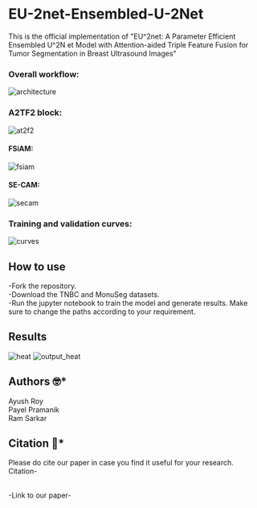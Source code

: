 # EU-2net-Ensembled-U-2Net
This is the official implementation  of "EU^2net: A Parameter Efficient Ensembled U^2N et Model with Attention-aided Triple Feature Fusion for Tumor Segmentation in Breast Ultrasound Images"

### Overall workflow:
![architecture](https://github.com/AyushRoy2001/EU-2net-Ensembled-U-2Net/assets/94052139/b662cc6a-a203-4b19-99b9-383c5d406120)

### A2TF2 block:
![at2f2](https://github.com/AyushRoy2001/EU-2net-Ensembled-U-2Net/assets/94052139/f27406f3-b54a-4587-9c54-4c9587cc4b27)

#### FSiAM:
![fsiam](https://github.com/AyushRoy2001/EU-2net-Ensembled-U-2Net/assets/94052139/abbc44ff-658b-441c-abe3-8dacd7ceb1f0)

#### SE-CAM:
![secam](https://github.com/AyushRoy2001/EU-2net-Ensembled-U-2Net/assets/94052139/b4ecfaf9-6616-48c5-9e9b-35939feae131)

### Training and validation curves:
![curves](https://github.com/AyushRoy2001/EU-2net-Ensembled-U-2Net/assets/94052139/30a9e6ca-2149-4455-b31d-16250f3cdbb4)


## How to use
-Fork the repository.<br/>
-Download the TNBC and MonuSeg datasets.<br/>
-Run the jupyter notebook to train the model and generate results. Make sure to change the paths according to your requirement.<br/>

## Results
![heat](https://github.com/AyushRoy2001/EU-2net-Ensembled-U-2Net/assets/94052139/7ea420f6-77e2-4385-bc72-ae66659fd656)
![output_heat](https://github.com/AyushRoy2001/EU-2net-Ensembled-U-2Net/assets/94052139/69ab2348-9cc2-4998-8f57-7095f856f13b)


## Authors :nerd_face:*
Ayush Roy<br/>
Payel Pramanik<br/>
Ram Sarkar<br/>

## Citation :thinking:*
Please do cite our paper in case you find it useful for your research.<br/>
Citation-<br/>

<br/>
-Link to our paper-<br/>

